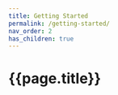 ```yaml
---
title: Getting Started
permalink: /getting-started/
nav_order: 2
has_children: true
---
```


# {{page.title}}
